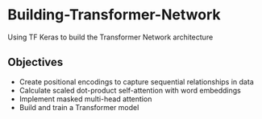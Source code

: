 # Building-Transformer-Network
Using TF Keras to build the Transformer Network architecture

## Objectives
* Create positional encodings to capture sequential relationships in data
* Calculate scaled dot-product self-attention with word embeddings
* Implement masked multi-head attention
* Build and train a Transformer model
